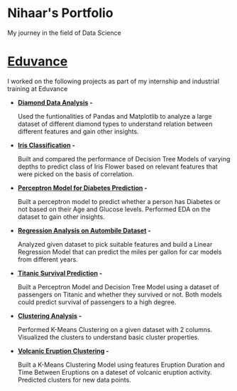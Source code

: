 # Nihaar's Portfolio
My journey in the field of Data Science

# [Eduvance](https://github.com/nihaarn97/Eduvance_Notebooks)
I worked on the following projects as part of my internship and industrial training at Eduvance
* **[Diamond Data Analysis](https://github.com/nihaarn97/Eduvance_Notebooks/blob/main/Diamond_Data_Analysis.ipynb) -**

   Used the funtionalities of Pandas and Matplotlib to analyze a large dataset of different diamond types to understand relation between different features and gain other insights.  
* **[Iris Classification](https://github.com/nihaarn97/Eduvance_Notebooks/blob/main/Iris_Classification_Tree.ipynb) -**

   Built and compared the performance of Decision Tree Models of varying depths to predict class of Iris Flower based on relevant features that were picked on the basis of correlation.  
* **[Perceptron Model for Diabetes Prediction](https://github.com/nihaarn97/Eduvance_Notebooks/blob/main/Perceptron_Diabetes_Predict.ipynb) -**

   Built a perceptron model to predict whether a person has Diabetes or not based on their Age and Glucose levels. Performed EDA on the dataset to gain other insights.
* **[Regression Analysis on Autombile Dataset](https://github.com/nihaarn97/Eduvance_Notebooks/blob/main/Regression_Automobile_MPG.ipynb) -**

   Analyzed given dataset to pick suitable features and build a Linear Regression Model that can predict the miles per gallon for car models from different years.    
* **[Titanic Survival Prediction](https://github.com/nihaarn97/Eduvance_Notebooks/blob/main/Titanic_Survival_Modelling.ipynb) -**

   Built a Perceptron Model and Decision Tree Model using a dataset of passengers on Titanic and whether they survived or not. Both models could predict survival of passengers to a high degree.   
* **[Clustering Analysis](https://github.com/nihaarn97/Eduvance_Notebooks/blob/main/Clustering_Analysis_KMeans.ipynb) -**

   Performed K-Means Clustering on a given dataset with 2 columns. Visualized the clusters to understand basic cluster properties.
* **[Volcanic Eruption Clustering](https://github.com/nihaarn97/Eduvance_Notebooks/blob/main/Volcanic_Eruption_Cluster.ipynb) -**

   Built a K-Means Clustering Model using features Eruption Duration and Time Between Eruptions on a dateset of volcanic eruption activity. Predicted clusters for new data points.       

